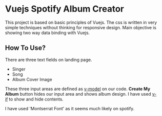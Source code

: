 <h1>Vuejs Spotify Album Creator</h1>
<p>This project is based on basic principles of Vuejs. The css is written in very simple techniques without thinking for responsive design. Main objective is showing two way data binding with Vuejs.</p>
<h2>How To Use?</h2>
<p>There are three text fields on landing page.</p>
<ul>
  <li>Singer</li>
  <li>Song</li>
  <li>Album Cover Image</li>
</ul>
<p>These three input areas are defined as <a href="https://vuejs.org/v2/api/#v-model" target="_blank">v-model</a> on our code. <b>Create My Album</b> button hides our input area and shows album design. I have used <a href="https://vuejs.org/v2/api/#v-if" target="_blank">v-if</a> to show and hide contents.</p>
<p>I have used 'Montserrat Font' as it seems much likely on spotify.</p>
